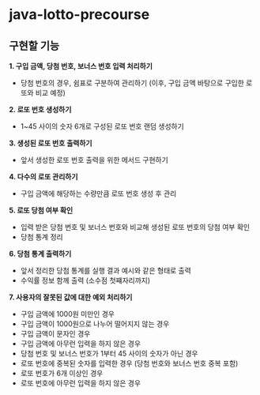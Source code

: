 # java-lotto-precourse

## 구현할 기능
**1. 구입 금액, 당첨 번호, 보너스 번호 입력 처리하기**
- 당첨 번호의 경우, 쉼표로 구분하여 관리하기 (이후, 구입 금액 바탕으로 구입한 로또와 비교 예정)

**2. 로또 번호 생성하기**
- 1~45 사이의 숫자 6개로 구성된 로또 번호 랜덤 생성하기

**3. 생성된 로또 번호 출력하기**
- 앞서 생성한 로또 번호 출력을 위한 메서드 구현하기

**4. 다수의 로또 관리하기**
- 구입 금액에 해당하는 수량만큼 로또 번호 생성 후 관리

**5. 로또 당첨 여부 확인**
- 입력 받은 당첨 번호 및 보너스 번호와 비교해 생성된 로또 번호의 당첨 여부 확인
- 당첨 통계 정리

**6. 당첨 통계 출력하기**
- 앞서 정리한 당첨 통계를 실행 결과 예시와 같은 형태로 출력
- 수익률 정보 함께 출력 (소수점 첫쨰자리까지)

**7. 사용자의 잘못된 값에 대한 예외 처리하기**
- 구입 금액에 1000원 미만인 경우
- 구입 금액이 1000원으로 나누어 떨어지지 않는 경우
- 구입 금액이 문자인 경우
- 구입 금액에 아무런 입력을 하지 않은 경우
- 당첨 번호 및 보너스 번호가 1부터 45 사이의 숫자가 아닌 경우
- 로또 번호에 중복된 숫자를 입력한 경우 (당첨 번호와 보너스 번호 중복 포함)
- 로또 번호가 6개 이상인 경우
- 로또 번호에 아무런 입력을 하지 않은 경우